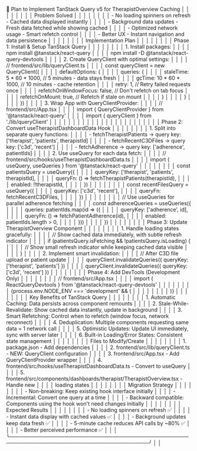 🚀 Plan to Implement TanStack Query v5 for TherapistOverview Caching                   │ │
│ │                                                                                        │ │
│ │ Problem Solved                                                                         │ │
│ │                                                                                        │ │
│ │ - No loading spinners on refresh - Cached data displayed instantly                     │ │
│ │ - Background data updates - Fresh data fetched while showing cached                    │ │
│ │ - Optimized network usage - Smart refetch control                                      │ │
│ │ - Better UX - Instant navigation and data persistence                                  │ │
│ │                                                                                        │ │
│ │ Implementation Plan                                                                    │ │
│ │                                                                                        │ │
│ │ Phase 1: Install & Setup TanStack Query                                                │ │
│ │                                                                                        │ │
│ │ 1. Install packages:                                                                   │ │
│ │ npm install @tanstack/react-query                                                      │ │
│ │ npm install -D @tanstack/react-query-devtools                                          │ │
│ │ 2. Create QueryClient with optimal settings:                                           │ │
│ │ // frontend/src/lib/queryClient.ts                                                     │ │
│ │ const queryClient = new QueryClient({                                                  │ │
│ │   defaultOptions: {                                                                    │ │
│ │     queries: {                                                                         │ │
│ │       staleTime: 5 * 60 * 1000,     // 5 minutes - data stays fresh                    │ │
│ │       gcTime: 10 * 60 * 1000,        // 10 minutes - cache retention                   │ │
│ │       retry: 1,                       // Retry failed requests once                    │ │
│ │       refetchOnWindowFocus: false,   // Don't refetch on tab focus                     │ │
│ │       refetchOnMount: true,           // Refetch if stale on mount                     │ │
│ │     }                                                                                  │ │
│ │   }                                                                                    │ │
│ │ })                                                                                     │ │
│ │ 3. Wrap App with QueryClientProvider:                                                  │ │
│ │ // frontend/src/App.tsx                                                                │ │
│ │ import { QueryClientProvider } from '@tanstack/react-query'                            │ │
│ │ import { queryClient } from './lib/queryClient'                                        │ │
│ │                                                                                        │ │
│ │ <QueryClientProvider client={queryClient}>                                             │ │
│ │   <App />                                                                              │ │
│ │ </QueryClientProvider>                                                                 │ │
│ │                                                                                        │ │
│ │ Phase 2: Convert useTherapistDashboardData Hook                                        │ │
│ │                                                                                        │ │
│ │ 1. Split into separate query functions:                                                │ │
│ │   - fetchTherapistPatients → query key: ['therapist', 'patients', therapistId]         │ │
│ │   - fetchRecentC3DFiles → query key: ['c3d', 'recent']                                 │ │
│ │   - fetchAdherence → query key: ['adherence', patientIds]                              │ │
│ │ 2. Use useQuery for each data fetch:                                                   │ │
│ │ // frontend/src/hooks/useTherapistDashboardData.ts                                     │ │
│ │ import { useQuery, useQueries } from '@tanstack/react-query'                           │ │
│ │                                                                                        │ │
│ │ const patientsQuery = useQuery({                                                       │ │
│ │   queryKey: ['therapist', 'patients', therapistId],                                    │ │
│ │   queryFn: () => fetchTherapistPatients(therapistId),                                  │ │
│ │   enabled: !!therapistId,                                                              │ │
│ │ })                                                                                     │ │
│ │                                                                                        │ │
│ │ const recentFilesQuery = useQuery({                                                    │ │
│ │   queryKey: ['c3d', 'recent'],                                                         │ │
│ │   queryFn: fetchRecentC3DFiles,                                                        │ │
│ │ })                                                                                     │ │
│ │                                                                                        │ │
│ │ // Use useQueries for parallel adherence fetching                                      │ │
│ │ const adherenceQueries = useQueries({                                                  │ │
│ │   queries: patientIds.map(id => ({                                                     │ │
│ │     queryKey: ['adherence', id],                                                       │ │
│ │     queryFn: () => fetchPatientAdherence(id),                                          │ │
│ │     enabled: patientIds.length > 0,                                                    │ │
│ │   }))                                                                                  │ │
│ │ })                                                                                     │ │
│ │                                                                                        │ │
│ │ Phase 3: Update TherapistOverview Component                                            │ │
│ │                                                                                        │ │
│ │ 1. Handle loading states gracefully:                                                   │ │
│ │ // Show cached data immediately, with subtle refresh indicator                         │ │
│ │ if (patientsQuery.isFetching && !patientsQuery.isLoading) {                            │ │
│ │   // Show small refresh indicator while keeping cached data visible                    │ │
│ │ }                                                                                      │ │
│ │ 2. Implement smart invalidation:                                                       │ │
│ │ // After C3D file upload or patient update                                             │ │
│ │ queryClient.invalidateQueries({ queryKey: ['therapist', 'patients'] })                 │ │
│ │ queryClient.invalidateQueries({ queryKey: ['c3d', 'recent'] })                         │ │
│ │                                                                                        │ │
│ │ Phase 4: Add DevTools (Development Only)                                               │ │
│ │                                                                                        │ │
│ │ // frontend/src/App.tsx                                                                │ │
│ │ import { ReactQueryDevtools } from '@tanstack/react-query-devtools'                    │ │
│ │                                                                                        │ │
│ │ {process.env.NODE_ENV === 'development' && (                                           │ │
│ │   <ReactQueryDevtools initialIsOpen={false} />                                         │ │
│ │ )}                                                                                     │ │
│ │                                                                                        │ │
│ │ Key Benefits of TanStack Query                                                         │ │
│ │                                                                                        │ │
│ │ 1. Automatic Caching: Data persists across component remounts                          │ │
│ │ 2. Stale-While-Revalidate: Show cached data instantly, update in background            │ │
│ │ 3. Smart Refetching: Control when to refetch (window focus, network reconnect)         │ │
│ │ 4. Deduplication: Multiple components requesting same data = 1 network call            │ │
│ │ 5. Optimistic Updates: Update UI immediately, sync with server later                   │ │
│ │ 6. Built-in Loading/Error States: Consistent state management                          │ │
│ │                                                                                        │ │
│ │ Files to Modify/Create                                                                 │ │
│ │                                                                                        │ │
│ │ 1. package.json - Add dependencies                                                     │ │
│ │ 2. frontend/src/lib/queryClient.ts - NEW: QueryClient configuration                    │ │
│ │ 3. frontend/src/App.tsx - Add QueryClientProvider wrapper                              │ │
│ │ 4. frontend/src/hooks/useTherapistDashboardData.ts - Convert to useQuery               │ │
│ │ 5. frontend/src/components/dashboards/therapist/TherapistOverview.tsx - Handle new     │ │
│ │ loading states                                                                         │ │
│ │                                                                                        │ │
│ │ Migration Strategy                                                                     │ │
│ │                                                                                        │ │
│ │ - Non-breaking: Keep existing hook interface initially                                 │ │
│ │ - Incremental: Convert one query at a time                                             │ │
│ │ - Backward compatible: Components using the hook won't need changes initially          │ │
│ │                                                                                        │ │
│ │ Expected Results                                                                       │ │
│ │                                                                                        │ │
│ │ - No loading spinners on refresh ✅                                                     │ │
│ │ - Instant data display with cached values ✅                                            │ │
│ │ - Background updates keep data fresh ✅                                                 │ │
│ │ - 5-minute cache reduces API calls by ~80% ✅                                           │ │
│ │ - Better perceived performance ✅                                                       │ │
│ ╰────────────────────────────────────────────────────────────────────────────────────────╯ │
│                                       
